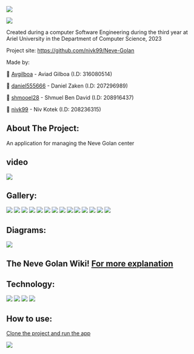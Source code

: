![](https://github.com/nivk99/Neve-Golan/blob/main/image/NEVE_GOLAN.png)

![](https://camo.githubusercontent.com/b803cfcca0b874c6116fab9bbc05878b4ab7096770ea51b1a30a7bbc8e2de3f5/68747470733a2f2f7777772e617269656c2e61632e696c2f77702f736974652f77702d636f6e74656e742f75706c6f6164732f73697465732f332f323031382f30372f417269656c5f555f6c6f676f322e6a7067)


Created during a computer Software Engineering during the third year at Ariel University in the Department of Computer Science, 2023

Project site: https://github.com/nivk99/Neve-Golan

Made by: 

📧 [Avgilboa](https://github.com/Avgilboa) - Aviad Gilboa (I.D: 316080514)

📧 [daniel555666](https://github.com/daniel555666) - Daniel Zaken (I.D: 207296989)

📧 [shmooel28](https://github.com/shmooel28) - Shmuel Ben David (I.D: 208916437)

📧 [nivk99](https://github.com/nivk99) - Niv Kotek (I.D: 208236315)



## About The Project:

An application for managing the Neve Golan center


## video

![](https://github.com/nivk99/Neve-Golan/blob/main/image/Untitled%20video%20-%20Made%20with%20Clipchamp%20(1).gif)

## Gallery:

![](https://github.com/nivk99/Neve-Golan/blob/main/image/app/main%20login.png)
![](https://github.com/nivk99/Neve-Golan/blob/main/image/app/login%20client.png)
![](https://github.com/nivk99/Neve-Golan/blob/main/image/app/login%20admin.png)
![](https://github.com/nivk99/Neve-Golan/blob/main/image/app/menu.png)
![](https://github.com/nivk99/Neve-Golan/blob/main/image/app/Admin%20menu%20.png)
![](https://github.com/nivk99/Neve-Golan/blob/main/image/app/Calendar.png)
![](https://github.com/nivk99/Neve-Golan/blob/main/image/app/Messages.png)
![](https://github.com/nivk99/Neve-Golan/blob/main/image/app/Search%20teacher.png)
![](https://github.com/nivk99/Neve-Golan/blob/main/image/app/Student%20search.png)
![](https://github.com/nivk99/Neve-Golan/blob/main/image/app/card.png)
![](https://github.com/nivk99/Neve-Golan/blob/main/image/app/menu%20card.png)
![](https://github.com/nivk99/Neve-Golan/blob/main/image/app/add%20teacher.png)
![](https://github.com/nivk99/Neve-Golan/blob/main/image/app/feedback.png)
![](https://github.com/nivk99/Neve-Golan/blob/main/image/app/Student%20update.png)


## Diagrams:

![](https://github.com/nivk99/Neve-Golan/blob/main/image/diagram.gif)


## The Neve Golan Wiki! [For more explanation ](https://github.com/nivk99/Neve-Golan/wiki)


## Technology:
![](https://www.developer.com/wp-content/uploads/2021/09/Java-tutorials-300x200.jpg)
![](https://upload.wikimedia.org/wikipedia/commons/thumb/6/64/Android_logo_2019_%28stacked%29.svg/182px-Android_logo_2019_%28stacked%29.svg.png)
![](https://www.almtoolbox.com/blog_he/wp-content/uploads/2017/09/Git-Logo-2Color-1.png)
![](https://upload.wikimedia.org/wikipedia/commons/thumb/9/92/Android_Studio_Trademark.svg/768px-Android_Studio_Trademark.svg.png?20210519132050)

## How to use:

[Clone the project and run the app](https://github.com/nivk99/Neve-Golan.git)


![](https://media.tenor.com/mObOMMDy_lQAAAAi/android-google.gif)
